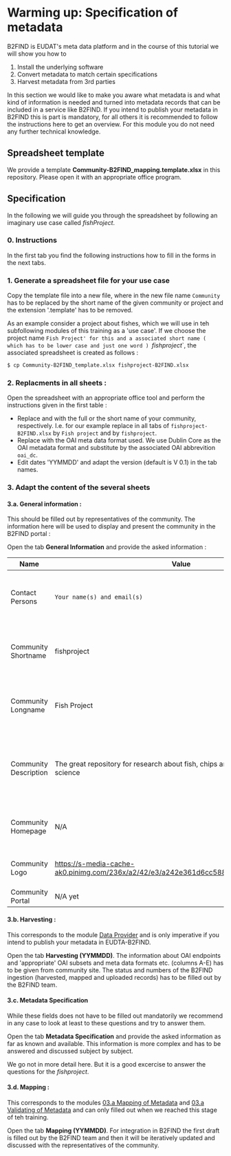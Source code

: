 # Warming up: Specification of metadata
B2FIND is EUDAT's meta data platform and in the course of this tutorial we will show you how to 

1) Install the underlying software
2) Convert metadata to match certain specifications
3) Harvest metadata from 3rd parties

In this section we would like to make you aware what metadata is and what kind of information is needed and turned into metadata records that can be included in a service like B2FIND.
If you intend to publish your metadata in B2FIND this is part is mandatory, for all others it is recommended to follow the instructions here to get an overview.
For this module you do not need any further technical knowledge.

## Spreadsheet template
We provide a template **Community-B2FIND_mapping.template.xlsx** in this repository. Please open it with an appropriate office program. 

## Specification
In the following we will guide you through the spreadsheet by following an imaginary use case called *fishProject*. 

### 0. Instructions
In the first tab you find the following instructions how to fill in the forms in the next tabs.

### 1. Generate a spreadsheet file for your use case 
Copy the template file into a new file, where in the new file name `Community` has to be replaced by the short name of the given community or project and the extension '.template' has to be removed. 

As an example consider a project about fishes, which we will use in teh subfollowing modules of this training as a 'use case'. If we choose the project name `Fish Project' for this and a associated short name ( which has to be lower case and just one word ) `*fishproject*`, the associated spreadsheet is created as follows :
```sh
$ cp Community-B2FIND_template.xlsx fishproject-B2FIND.xlsx
```

### 2. Replacments in all sheets :
Open the spreadsheet with an appropriate office tool and perform the instructions given in the first table :

* Replace <Community> and <commShortname> with the full or the short name of your community, respectively.
I.e. for our example replace in all tabs of ```fishproject-B2FIND.xlsx``` <Community> by `Fish project` and <commShortname> by `fishproject`.
* Replace <mdformat> with the OAI meta data format used.
We use Dublin Core as the OAI metadata format and substitute <mdformat> by the associated OAI abbrevition `oai_dc`.
* Edit dates 'YYMMDD' and adapt the version (default is V 0.1) in the tab names.

### 3. Adapt the content of the several sheets
#### 3.a. General information : 
This should be filled out by representatives of the community. The information here will be used to display and present the community in the B2FIND portal :


Open the tab **General Information** and provide the asked information :

| Name                  | Value                  | Comments                                                                    |
|-----------------------|------------------------|-----------------------------------------------------------------------------|
| Contact Persons       | `Your name(s) and email(s)` | The persons can be asked by the B2FIND team                 |
| Community Shortname   | fishproject        | This is the name used in the B2FIND code and GUI                            |
| Community Longname    | Fish Project            | This is the name used in the description part of the community  |
| Community Description | The great repository for research about fish, chips and other interesting science         | This text is used in the B2FIND portal for the description of the community |
| Community Homepage    | N/A | This is set as link in the Community Description                            |
| Community Logo        | https://s-media-cache-ak0.pinimg.com/236x/a2/42/e3/a242e361d6cc5883f6f5304ccea90c97.jpg | This logo is used in the B2FIND portal                                      |
| Community Portal      | N/A yet                |             |

#### 3.b. Harvesting : 
This corresponds to the module [Data Provider](02.a-configure-OAI-data_provider.md) and is only imperative if you intend to publish your metadata in EUDTA-B2FIND.  

Open the tab **Harvesting (YYMMDD)**.
The information about OAI endpoints and 'appropriate' OAI subsets and meta data formats etc. (columns A-E) has to be given from community site. 
The status and numbers of the B2FIND ingestion (harvested, mapped and uploaded records) has to be filled out by the B2FIND team.  

#### 3.c. Metadata Specification
While these fields does not have to be filled out mandatorily we recommend in any case to look at least to these questions and try to answer them.

Open the tab **Metadata Specification** and provide the asked information as far as known and available. This information is more complex and has to be answered and discussed subject by subject.

We go not in more detail here. But it is a good excercise to answer the questions for the *fishproject*.

#### 3.d. Mapping : 
This corresponds to the modules [03.a Mapping of Metadata](03.a-map-metadata.md) and [03.a Validating of Metadata](03.b-validate-metadata.md) and can only filled out when we reached this stage of teh training. 

Open the tab **Mapping (YYMMDD)**.
For integration in B2FIND the first draft is filled out by the B2FIND team and then it will be iteratively updated and discussed with the representatives of the community.
